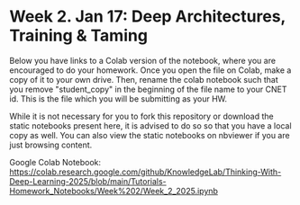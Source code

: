 # Week 2. Jan 17: Deep Architectures, Training & Taming

Below you have links to a Colab version of the notebook, where you are encouraged to do your homework. Once you open the file on Colab, make a copy of it to your own drive. Then, rename the colab notebook such that you remove "student_copy" in the beginning of the file name to your CNET id. This is the file which you will be submitting as your HW.

While it is not necessary for you to fork this repository or download the static notebooks present here, it is advised to do so so that you have a local copy as well. You can also view the static notebooks on nbviewer if you are just browsing content.

Google Colab Notebook: https://colab.research.google.com/github/KnowledgeLab/Thinking-With-Deep-Learning-2025/blob/main/Tutorials-Homework_Notebooks/Week%202/Week_2_2025.ipynb
